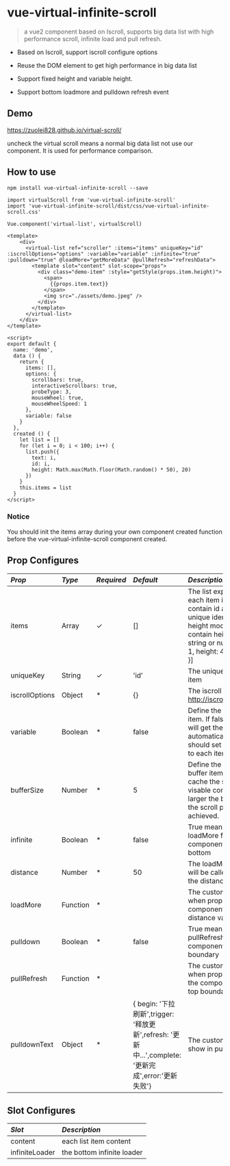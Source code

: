 # vue-virtual-infinite-scroll
> a vue2 component based on Iscroll, supports big data list with high performance scroll, infinite load and pull refresh.

* Based on Iscroll, support iscroll configure options

* Reuse the DOM element to get high performance in big data list

* Support fixed height and variable height.

* Support bottom loadmore and pulldown refresh event

## Demo
https://zuolei828.github.io/virtual-scroll/

uncheck the virtual scroll means a normal big data list not use our component. It is used for performance comparison.

## How to use

```
npm install vue-virtual-infinite-scroll --save
```

```
import virtualScroll from 'vue-virtual-infinite-scroll'
import 'vue-virtual-infinite-scroll/dist/css/vue-virtual-infinite-scroll.css'

Vue.component('virtual-list', virtualScroll)
```
```vue
<template>
    <div>
      <virtual-list ref="scroller" :items="items" uniqueKey="id" :iscrollOptions="options" :variable="variable" :infinite="true" :pulldown="true" @loadMore="getMoreData" @pullRefresh="refreshData">
        <template slot="content" slot-scope="props">
          <div class="demo-item" :style="getStyle(props.item.height)">
            <span>
              {{props.item.text}}
            </span>
            <img src="./assets/demo.jpeg" />
          </div>
        </template>
      </virtual-list>
    </div>
</template>

<script>
export default {
  name: 'demo',
  data () {
    return {
      items: [],
      options: {
        scrollbars: true,
        interactiveScrollbars: true,
        probeType: 3,
        mouseWheel: true,
        mouseWheelSpeed: 1
      },
      variable: false
    }
  },
  created () {
    let list = []
    for (let i = 0; i < 100; i++) {
      list.push({
        text: i,
        id: i,
        height: Math.max(Math.floor(Math.random() * 50), 20)
      })
    }
    this.items = list
  }
</script>
```

### Notice

You should init the items array during your own component created function before the vue-virtual-infinite-scroll component created.

## Prop Configures

*Prop* | *Type* | *Required* | *Default* | *Description* |
:--- | :--- | :--- | :--- | :--- |
| items | Array | ✓ | [] |The list expected to render, each item in the list should contain id arrtibute for the unique identify, and in variable height mode, it should also contain height attribute with a string or number value. eg: [{ id: 1, height: 40 }, { id:2, height: 50 }] |
| uniqueKey | String | ✓ | 'id' | The unique key for each list item |
| iscrollOptions | Object | * | {} | The iscroll configure options. http://iscrolljs.com/#configuring |
| variable | Boolean | * | false | Define the height mode of list item. If false, the component will get the item height automatically. If true, you should set the 'height' property to each item in the prop 'items'  |
| bufferSize | Number | * | 5 | Define the top and bottom buffer item size. It is used to cache the scoll item out of the visable component area, the larger the bufferSize, the higher the scroll performance will achieved. |
| infinite | Boolean | * | false | True means you want to use the loadMore function when the component scolled to the bottom  |
| distance | Number | * | 50 | The loadMore infinite function will be called when scrolled into the distance value from bottom  |
| loadMore | Function | * | | The custom function called when prop infinite is true and component scrolled into the distance value from bottom |
| pulldown | Boolean | * | false | True means you want to use the pullRefresh function when the component pulled out of the top boundary |
| pullRefresh | Function | * | | The custom function called when prop pulldown is true and the component pulled out the top boundary and released |
| pulldownText | Object | * | { begin: '下拉刷新',trigger: '释放更新',refresh: '更新中...',complete: '更新完成',error:'更新失败'} | The custom text object used to show in pull refresh |

## Slot Configures

*Slot* | *Description* |
:--- |  :--- |
| content | each list item content
| infiniteLoader | the bottom infinite loader